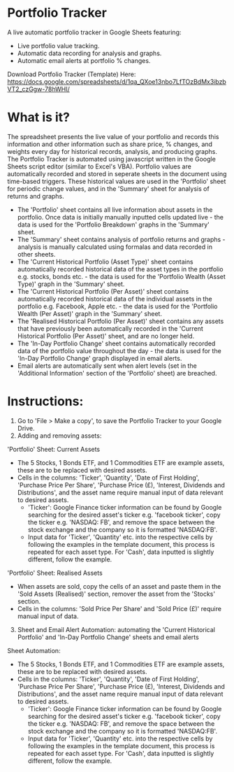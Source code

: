 # Portfolio Tracker
A live automatic portfolio tracker in Google Sheets featuring:
- Live portfolio value tracking. 
- Automatic data recording for analysis and graphs.
- Automatic email alerts at portfolio % changes.

Download Portfolio Tracker (Template) Here: https://docs.google.com/spreadsheets/d/1qa_QXoe13nbo7LfTOzBdMx3ibzbVT2_czGgw-78hWHI/
  
# What is it?
The spreadsheet presents the live value of your portfolio and records this information and other information such as share price, % changes, and weights every day for historical records, analysis, and producing graphs. The Portfolio Tracker is automated using javascript written in the Google Sheets script editor (similar to Excel's VBA). Portfolio values are automatically recorded and stored in seperate sheets in the document using time-based triggers. These historical values are used in the 'Portfolio' sheet for periodic change values, and in the 'Summary' sheet for analysis of returns and graphs.

- The 'Portfolio' sheet contains all live information about assets in the portfolio. Once data is initially manually inputted cells updated live - the data is used for the 'Portfolio Breakdown' graphs in the 'Summary' sheet. 
- The 'Summary' sheet contains analysis of portfolio returns and graphs - analysis is manually calculated using formalas and data recorded in other sheets.
- The 'Current Historical Portfolio (Asset Type)' sheet contains automatically recorded historical data of the asset types in the portfolio e.g. stocks, bonds etc. - the data is used for the 'Portfolio Wealth (Asset Type)' graph in the 'Summary' sheet. 
- The 'Current Historical Portfolio (Per Asset)' sheet contains automatically recorded historical data of the individual assets in the portfolio e.g. Facebook, Apple etc. - the data is used for the 'Portfolio Wealth (Per Asset)' graph in the 'Summary' sheet. 
- The 'Realised Historical Portfolio (Per Asset)' sheet contains any assets that have previously been automatically recorded in the 'Current Historical Portfolio (Per Asset)' sheet, and are no longer held.
- The 'In-Day Portfolio Change' sheet contains automatically recorded data of the portfolio value throughout the day - the data is used for the 'In-Day Portfolio Change' graph displayed in email alerts.
- Email alerts are automatically sent when alert levels (set in the 'Additional Information' section of the 'Portfolio' sheet) are breached. 

# Instructions:
1) Go to 'File > Make a copy', to save the Portfolio Tracker to your Google Drive.
2) Adding and removing assets:

  'Portfolio' Sheet: Current Assets

  - The 5 Stocks, 1 Bonds ETF, and 1 Commodities ETF are example assets, these are to be replaced with desired assets.
  - Cells in the columns: 'Ticker', 'Quantity', 'Date of First Holding', 'Purchase Price Per Share', 'Purchase Price (£), 'Interest, Dividends and Distributions', and the asset name require manual input of data relevant to desired assets.
      - 'Ticker': Google Finance ticker information can be found by Google searching for the desired asset's ticker e.g. 'facebook ticker', copy the ticker e.g. 'NASDAQ: FB', and remove the space between the stock exchange and the company so it is formatted 'NASDAQ:FB'.
      - Input data for 'Ticker', 'Quantity' etc. into the respective cells by following the examples in the template document, this process is repeated for each asset type. For 'Cash', data inputted is slightly different, follow the example.

  'Portfolio' Sheet: Realised Assets

  - When assets are sold, copy the cells of an asset and paste them in the 'Sold Assets (Realised)' section, remover the asset from the 'Stocks' section.
  - Cells in the columns: 'Sold Price Per Share' and 'Sold Price (£)' require manual input of data.

3) Sheet and Email Alert Automation: automating the 'Current Historical Portfolio' and 'In-Day Portfolio Change' sheets and email alerts

  Sheet Automation: 

  - The 5 Stocks, 1 Bonds ETF, and 1 Commodities ETF are example assets, these are to be replaced with desired assets.
  - Cells in the columns: 'Ticker', 'Quantity', 'Date of First Holding', 'Purchase Price Per Share', 'Purchase Price (£), 'Interest, Dividends and Distributions', and the asset name require manual input of data relevant to desired assets.
      - 'Ticker': Google Finance ticker information can be found by Google searching for the desired asset's ticker e.g. 'facebook ticker', copy the ticker e.g. 'NASDAQ: FB', and remove the space between the stock exchange and the company so it is formatted 'NASDAQ:FB'.
      - Input data for 'Ticker', 'Quantity' etc. into the respective cells by following the examples in the template document, this process is repeated for each asset type. For 'Cash', data inputted is slightly different, follow the example.




    
    
